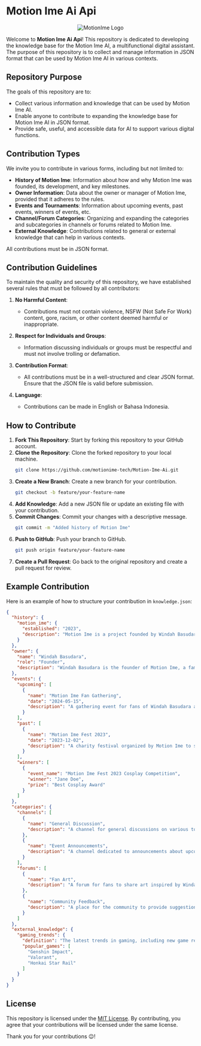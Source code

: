 
# Motion Ime Ai Api

<p align="center">
  <img src="https://cdn.discordapp.com/icons/1204973330449567774/a1bb705019ec7a1b0a239172cffc18d6.webp?size=128" alt="MotionIme Logo" />
</p>

Welcome to **Motion Ime Ai Api**! This repository is dedicated to developing the knowledge base for the Motion Ime AI, a multifunctional digital assistant. The purpose of this repository is to collect and manage information in JSON format that can be used by Motion Ime AI in various contexts.

## Repository Purpose

The goals of this repository are to:
- Collect various information and knowledge that can be used by Motion Ime AI.
- Enable anyone to contribute to expanding the knowledge base for Motion Ime AI in JSON format.
- Provide safe, useful, and accessible data for AI to support various digital functions.

## Contribution Types

We invite you to contribute in various forms, including but not limited to:
- **History of Motion Ime**: Information about how and why Motion Ime was founded, its development, and key milestones.
- **Owner Information**: Data about the owner or manager of Motion Ime, provided that it adheres to the rules.
- **Events and Tournaments**: Information about upcoming events, past events, winners of events, etc.
- **Channel/Forum Categories**: Organizing and expanding the categories and subcategories in channels or forums related to Motion Ime.
- **External Knowledge**: Contributions related to general or external knowledge that can help in various contexts.

All contributions must be in JSON format.

## Contribution Guidelines

To maintain the quality and security of this repository, we have established several rules that must be followed by all contributors:

1. **No Harmful Content**:
   - Contributions must not contain violence, NSFW (Not Safe For Work) content, gore, racism, or other content deemed harmful or inappropriate.
   
2. **Respect for Individuals and Groups**:
   - Information discussing individuals or groups must be respectful and must not involve trolling or defamation.

3. **Contribution Format**:
   - All contributions must be in a well-structured and clear JSON format. Ensure that the JSON file is valid before submission.

4. **Language**:
   - Contributions can be made in English or Bahasa Indonesia.

## How to Contribute

1. **Fork This Repository**: Start by forking this repository to your GitHub account.
2. **Clone the Repository**: Clone the forked repository to your local machine.
   ```bash
   git clone https://github.com/motionime-tech/Motion-Ime-Ai.git
   ```
3. **Create a New Branch**: Create a new branch for your contribution.
   ```bash
   git checkout -b feature/your-feature-name
   ```
4. **Add Knowledge**: Add a new JSON file or update an existing file with your contribution.
5. **Commit Changes**: Commit your changes with a descriptive message.
   ```bash
   git commit -m "Added history of Motion Ime"
   ```
6. **Push to GitHub**: Push your branch to GitHub.
   ```bash
   git push origin feature/your-feature-name
   ```
7. **Create a Pull Request**: Go back to the original repository and create a pull request for review.

## Example Contribution

Here is an example of how to structure your contribution in `knowledge.json`:

```json
{
  "history": {
    "motion_ime": {
      "established": "2023",
      "description": "Motion Ime is a project founded by Windah Basudara and Rio Djaja, focused on developing merchandise based on unique 3D imaging technology. It has grown into one of the largest online communities in Indonesia."
    }
  },
  "owner": {
    "name": "Windah Basudara",
    "role": "Founder",
    "description": "Windah Basudara is the founder of Motion Ime, a famous YouTuber and streamer in Indonesia known for building an active digital community."
  },
  "events": {
    "upcoming": [
      {
        "name": "Motion Ime Fan Gathering",
        "date": "2024-05-15",
        "description": "A gathering event for fans of Windah Basudara and members of the Motion Ime community, featuring Q&A sessions, mini-games, and watch parties."
      }
    ],
    "past": [
      {
        "name": "Motion Ime Fest 2023",
        "date": "2023-12-02",
        "description": "A charity festival organized by Motion Ime to support communities in Papua. The event featured game exhibitions, cosplay competitions, and music performances."
      }
    ],
    "winners": [
      {
        "event_name": "Motion Ime Fest 2023 Cosplay Competition",
        "winner": "Jane Doe",
        "prize": "Best Cosplay Award"
      }
    ]
  },
  "categories": {
    "channels": [
      {
        "name": "General Discussion",
        "description": "A channel for general discussions on various topics within the Motion Ime community."
      },
      {
        "name": "Event Announcements",
        "description": "A channel dedicated to announcements about upcoming events within Motion Ime."
      }
    ],
    "forums": [
      {
        "name": "Fan Art",
        "description": "A forum for fans to share art inspired by Windah Basudara and the Motion Ime community."
      },
      {
        "name": "Community Feedback",
        "description": "A place for the community to provide suggestions and feedback regarding the development of Motion Ime."
      }
    ]
  },
  "external_knowledge": {
    "gaming_trends": {
      "definition": "The latest trends in gaming, including new game releases, gaming technology, and global gaming communities.",
      "popular_games": [
        "Genshin Impact",
        "Valorant",
        "Honkai Star Rail"
      ]
    }
  }
}
```

## License

This repository is licensed under the [MIT License](LICENSE). By contributing, you agree that your contributions will be licensed under the same license.

Thank you for your contributions 😉!
